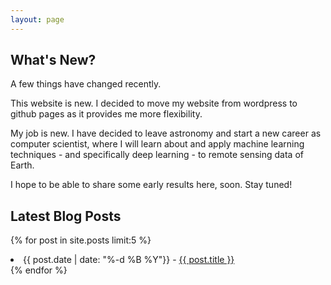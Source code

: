 ```yaml
---
layout: page
---
```


<h2>What's New?</h2>

A few things have changed recently.

This website is new. I decided to move my website from wordpress to
github pages as it provides me more flexibility.

My job is new. I have decided to leave astronomy and start a new
career as computer scientist, where I will learn about and apply
machine learning techniques - and specifically deep learning - to
remote sensing data of Earth.

I hope to be able to share some early results here, soon. Stay tuned!

<h2>Latest Blog Posts</h2>

{% for post in site.posts limit:5 %}
   <li>{{ post.date | date: "%-d %B %Y"}} - 
   <a href="{{ post.url }}" title="{{ post.description }}">
   {{ post.title }}</a></li>
{% endfor %}